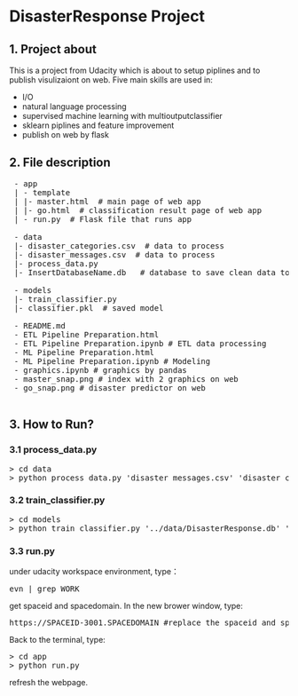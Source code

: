 # DisasterResponse Project

## 1. Project about
This is a project from Udacity which is about to setup piplines and to publish visulizaiont on web. Five main skills are used in:
  - I/O
  - natural language processing
  - supervised machine learning with multioutputclassifier
  - sklearn piplines and feature improvement
  - publish on web by flask
  
 ## 2. File description
 
<pre>
 - app
 | - template
 | |- master.html  # main page of web app
 | |- go.html  # classification result page of web app
 | - run.py  # Flask file that runs app

 - data
 |- disaster_categories.csv  # data to process 
 |- disaster_messages.csv  # data to process
 |- process_data.py
 |- InsertDatabaseName.db   # database to save clean data to

 - models
 |- train_classifier.py
 |- classifier.pkl  # saved model 

 - README.md
 - ETL Pipeline Preparation.html 
 - ETL Pipeline Preparation.ipynb # ETL data processing
 - ML Pipeline Preparation.html
 - ML Pipeline Preparation.ipynb # Modeling 
 - graphics.ipynb # graphics by pandas
 - master_snap.png # index with 2 graphics on web
 - go_snap.png # disaster predictor on web
 </pre>

## 3. How to Run?
### 3.1 process_data.py
<pre>
> cd data
> python process_data.py 'disaster_messages.csv' 'disaster_categories.csv' 'DisasterResponse.db'
</pre>

### 3.2 train_classifier.py
<pre>
> cd models
> python train_classifier.py '../data/DisasterResponse.db' 'classifier.pkl'
</pre>

### 3.3 run.py
under udacity workspace environment, type：
<pre>
evn | grep WORK
</pre>
get spaceid and spacedomain. In the new brower window, type:
<pre>
https://SPACEID-3001.SPACEDOMAIN #replace the spaceid and spacedomain.
</pre>

Back to the terminal, type:

<pre>
> cd app
> python run.py
</pre>

refresh the webpage.


